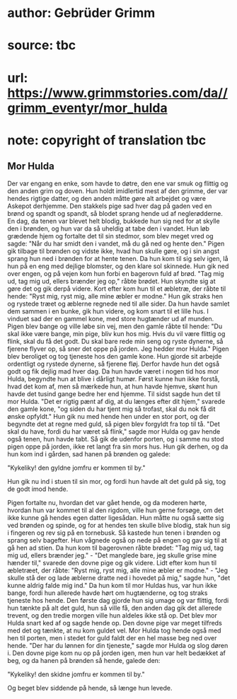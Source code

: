 # author: Gebrüder Grimm
# source: tbc
# url: https://www.grimmstories.com/da//grimm_eventyr/mor_hulda
# note: copyright of translation tbc

## Mor Hulda 

Der var engang en enke, som havde to døtre, den ene var smuk og flittig
og den anden grim og doven. Hun holdt imidlertid mest af den grimme, der
var hendes rigtige datter, og den anden måtte gøre alt arbejdet og være
Askepot derhjemme. Den stakkels pige sad hver dag på gaden ved en brønd
og spandt og spandt, så blodet sprang hende ud af neglerødderne. En dag,
da tenen var blevet helt blodig, bukkede hun sig ned for at skylle den i
brønden, og hun var da så uheldig at tabe den i vandet. Hun løb grædende
hjem og fortalte det til sin stedmor, som blev meget vred og sagde:
"Når du har smidt den i vandet, må du gå ned og hente den." Pigen gik
tilbage til brønden og vidste ikke, hvad hun skulle gøre, og i sin angst
sprang hun ned i brønden for at hente tenen. Da hun kom til sig selv
igen, lå hun på en eng med dejlige blomster, og den klare sol skinnede.
Hun gik ned over engen, og på vejen kom hun forbi en bagerovn fuld af
brød. "Tag mig ud, tag mig ud, ellers brænder jeg op," råbte brødet.
Hun skyndte sig at gøre det og gik derpå videre. Kort efter kom hun til
et æbletræ, der råbte til hende: "Ryst mig, ryst mig, alle mine æbler
er modne." Hun gik straks hen og rystede træet og æblerne regnede ned
til alle sider. Da hun havde samlet dem sammen i en bunke, gik hun
videre, og kom snart til et lille hus. I vinduet sad der en gammel kone,
med store hugtænder ud af munden. Pigen blev bange og ville løbe sin
vej, men den gamle råbte til hende: "Du skal ikke være bange, min pige,
bliv kun hos mig. Hvis du vil være flittig og flink, skal du få det
godt. Du skal bare rede min seng og ryste dynerne, så fjerene flyver op,
så sner det oppe på jorden. Jeg hedder mor Hulda." Pigen blev beroliget
og tog tjeneste hos den gamle kone. Hun gjorde sit arbejde ordentligt og
rystede dynerne, så fjerene fløj. Derfor havde hun det også godt og fik
dejlig mad hver dag. Da hun havde været i nogen tid hos mor Hulda,
begyndte hun at blive i dårligt humør. Først kunne hun ikke forstå, hvad
det kom af, men så mærkede hun, at hun havde hjemve, skønt hun havde det
tusind gange bedre her end hjemme. Til sidst sagde hun det til mor
Hulda. "Det er rigtig pænt af dig, at du længes efter dit hjem,"
svarede den gamle kone, "og siden du har tjent mig så trofast, skal du
nok få dit ønske opfyldt." Hun gik nu med hende hen under en stor port,
og der begyndte det at regne med guld, så pigen blev forgyldt fra top
til tå. "Det skal du have, fordi du har været så flink," sagde mor
Hulda og gav hende også tenen, hun havde tabt. Så gik de udenfor porten,
og i samme nu stod pigen oppe på jorden, ikke ret langt fra sin mors
hus. Hun gik derhen, og da hun kom ind i gården, sad hanen på brønden og
galede:

"Kykeliky!
den gyldne jomfru er kommen til by."

Hun gik nu ind i stuen til sin mor, og fordi hun havde alt det guld på
sig, tog de godt imod hende.

Pigen fortalte nu, hvordan det var gået hende, og da moderen hørte,
hvordan hun var kommet til al den rigdom, ville hun gerne forsøge, om
det ikke kunne gå hendes egen datter ligesådan. Hun måtte nu også sætte
sig ved brønden og spinde, og for at hendes ten skulle blive blodig,
stak hun sig i fingeren og rev sig på en tornebusk. Så kastede hun tenen
i brønden og sprang selv bagefter. Hun vågnede også op nede på engen og
gav sig til at gå hen ad stien. Da hun kom til bagerovnen råbte brødet:
"Tag mig ud, tag mig ud, ellers brænder jeg." - "Det manglede bare,
jeg skulle grise mine hænder til," svarede den dovne pige og gik
videre. Lidt efter kom hun til æbletræet, der råbte: "Ryst mig, ryst
mig, alle mine æbler er modne." - "Jeg skulle stå der og lade æblerne
dratte ned i hovedet på mig," sagde hun, "det kunne aldrig falde mig
ind." Da hun kom til mor Huldas hus, var hun ikke bange, fordi hun
allerede havde hørt om hugtænderne, og tog straks tjeneste hos hende.
Den første dag gjorde hun sig umage og var flittig, fordi hun tænkte på
alt det guld, hun så ville få, den anden dag gik det allerede trevent,
og den tredie morgen ville hun aldeles ikke stå op. Det blev mor Hulda
snart ked af og sagde hende op. Den dovne pige var meget tilfreds med
det og tænkte, at nu kom guldet vel. Mor Hulda tog hende også med hen
til porten, men i stedet for guld faldt der en hel masse beg ned over
hende. "Der har du lønnen for din tjeneste," sagde mor Hulda og slog
døren i. Den dovne pige kom nu op på jorden igen, men hun var helt
bedækket af beg, og da hanen på brønden så hende, galede den:

"Kykeliky!
den skidne jomfru er kommen til by."

Og beget blev siddende på hende, så længe hun levede.
